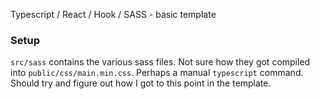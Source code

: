 Typescript / React / Hook / SASS - basic template

### Setup
`src/sass` contains the various sass files. Not sure how they got compiled into `public/css/main.min.css`. Perhaps a manual `typescript` command. Should try and figure out how I got to this point in the template.
